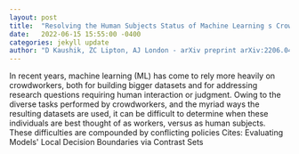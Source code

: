 ```yaml
---
layout: post
title:  "Resolving the Human Subjects Status of Machine Learning s Crowdworkers"
date:   2022-06-15 15:55:00 -0400
categories: jekyll update
author: "D Kaushik, ZC Lipton, AJ London - arXiv preprint arXiv:2206.04039, 2022"
---
```

In recent years, machine learning (ML) has come to rely more heavily on crowdworkers, both for building bigger datasets and for addressing research questions requiring human interaction or judgment. Owing to the diverse tasks performed by crowdworkers, and the myriad ways the resulting datasets are used, it can be difficult to determine when these individuals are best thought of as workers, versus as human subjects. These difficulties are compounded by conflicting policies 
Cites: Evaluating Models' Local Decision Boundaries via Contrast Sets